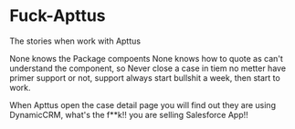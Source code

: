 # Fuck-Apttus
The stories when work with Apttus

None knows the Package compoents
None knows how to quote as can't understand the component, so
Never close a case in tiem no metter have primer support or not, support always start bullshit a week, then start to work.

When Apttus open the case detail page you will find out they are using DynamicCRM, what's the f**k!! you are selling Salesforce App!!

